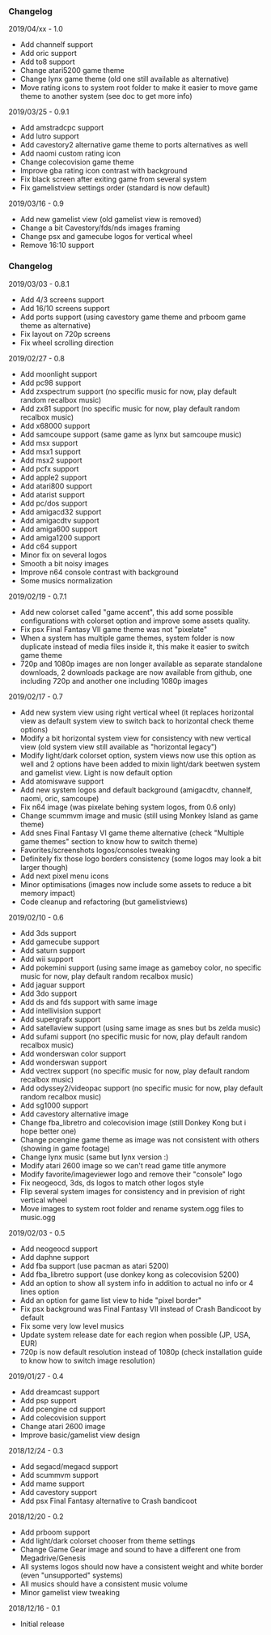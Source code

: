 ### Changelog
2019/04/xx - 1.0
- Add channelf support
- Add oric support
- Add to8 support
- Change atari5200 game theme
- Change lynx game theme (old one still available as alternative)
- Move rating icons to system root folder to make it easier to move game theme to another system (see doc to get more info)

2019/03/25 - 0.9.1
- Add amstradcpc support
- Add lutro support
- Add cavestory2 alternative game theme to ports alternatives as well
- Add naomi custom rating icon
- Change colecovision game theme
- Improve gba rating icon contrast with background
- Fix black screen after exiting game from several system
- Fix gamelistview settings order (standard is now default)

2019/03/16 - 0.9
- Add new gamelist view (old gamelist view is removed)
- Change a bit Cavestory/fds/nds images framing 
- Change psx and gamecube logos for vertical wheel
- Remove 16:10 support

### Changelog
2019/03/03 - 0.8.1
- Add 4/3 screens support
- Add 16/10 screens support
- Add ports support (using cavestory game theme and prboom game theme as alternative)
- Fix layout on 720p screens
- Fix wheel scrolling direction

2019/02/27 - 0.8
- Add moonlight support
- Add pc98 support
- Add zxspectrum support (no specific music for now, play default random recalbox music)
- Add zx81 support (no specific music for now, play default random recalbox music)
- Add x68000 support
- Add samcoupe support (same game as lynx but samcoupe music)
- Add msx support
- Add msx1 support
- Add msx2 support
- Add pcfx support
- Add apple2 support
- Add atari800 support
- Add atarist support
- Add pc/dos support
- Add amigacd32 support
- Add amigacdtv support
- Add amiga600 support
- Add amiga1200 support
- Add c64 support
- Minor fix on several logos
- Smooth a bit noisy images
- Improve n64 console contrast with background
- Some musics normalization

2019/02/19 - 0.7.1
- Add new colorset called "game accent", this add some possible configurations with colorset option and improve some assets quality.
- Fix psx Final Fantasy VII game theme was not "pixelate"
- When a system has multiple game themes, system folder is now duplicate instead of media files inside it, this make it easier to switch game theme
- 720p and 1080p images are non longer available as separate standalone downloads, 2 downloads package are now available from github, one including 720p and another one including 1080p images

2019/02/17 - 0.7
- Add new system view using right vertical wheel (it replaces horizontal view as default system view to switch back to horizontal check theme options)
- Modify a bit horizontal system view for consistency with new vertical view (old system view still available as "horizontal legacy")
- Modify light/dark colorset option, system views now use this option as well and 2 options have been added to mixin light/dark beetwen system and gamelist view. Light is now default option
- Add atomiswave support
- Add new system logos and default background (amigacdtv, channelf, naomi, oric, samcoupe)
- Fix n64 image (was pixelate behing system logos, from 0.6 only)
- Change scummvm image and music (still using Monkey Island as game theme)
- Add snes Final Fantasy VI game theme alternative (check "Multiple game themes" section to know how to switch theme)
- Favorites/screenshots logos/consoles tweaking
- Definitely fix those logo borders consistency (some logos may look a bit larger though)
- Add next pixel menu icons
- Minor optimisations (images now include some assets to reduce a bit memory impact)
- Code cleanup and refactoring (but gamelistviews)

2019/02/10 - 0.6
- Add 3ds support
- Add gamecube support
- Add saturn support
- Add wii support
- Add pokemini support (using same image as gameboy color, no specific music for now, play default random recalbox music)
- Add jaguar support
- Add 3do support
- Add ds and fds support with same image
- Add intellivision support
- Add supergrafx support
- Add satellaview support (using same image as snes but bs zelda music)
- Add sufami support (no specific music for now, play default random recalbox music)
- Add wonderswan color support
- Add wonderswan support
- Add vectrex support (no specific music for now, play default random recalbox music)
- Add odyssey2/videopac support (no specific music for now, play default random recalbox music)
- Add sg1000 support
- Add cavestory alternative image
- Change fba_libretro and colecovision image (still Donkey Kong but i hope better one)
- Change pcengine game theme as image was not consistent with others (showing in game footage)
- Change lynx music (same but lynx version :)
- Modify atari 2600 image so we can't read game title anymore
- Modify favorite/imageviewer logo and remove their "console" logo
- Fix neogeocd, 3ds, ds logos to match other logos style
- Flip several system images for consistency and in prevision of right vertical wheel
- Move images to system root folder and rename system.ogg files to music.ogg

2019/02/03 - 0.5
- Add neogeocd support
- Add daphne support
- Add fba support (use pacman as atari 5200)
- Add fba_libretro support (use donkey kong as colecovision 5200)
- Add an option to show all system info in addition to actual no info or 4 lines option
- Add an option for game list view to hide "pixel border"
- Fix psx background was Final Fantasy VII instead of Crash Bandicoot by default
- Fix some very low level musics
- Update system release date for each region when possible (JP, USA, EUR)
- 720p is now default resolution instead of 1080p (check installation guide to know how to switch image resolution)

2019/01/27 - 0.4
- Add dreamcast support
- Add psp support
- Add pcengine cd support
- Add colecovision support
- Change atari 2600 image
- Improve basic/gamelist view design

2018/12/24 - 0.3
- Add segacd/megacd support
- Add scummvm support
- Add mame support
- Add cavestory support
- Add psx Final Fantasy alternative to Crash bandicoot

2018/12/20 - 0.2
- Add prboom support
- Add light/dark colorset chooser from theme settings
- Change Game Gear image and sound to have a different one from Megadrive/Genesis
- All systems logos should now have a consistent weight and white border (even "unsupported" systems)
- All musics should have a consistent music volume
- Minor gamelist view tweaking

2018/12/16 - 0.1
- Initial release
